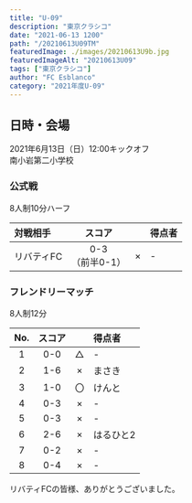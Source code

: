 ```yaml
---
title: "U-09"
description: "東京クラシコ"
date: "2021-06-13 1200"
path: "/20210613U09TM"
featuredImage: ./images/20210613U9b.jpg
featuredImageAlt: "20210613U09"
tags: ["東京クラシコ"]
author: "FC Esblanco"
category: "2021年度U-09"
---
```


## 日時・会場

2021年6月13日（日）12:00キックオフ  
南小岩第二小学校

### 公式戦
8人制10分ハーフ

| 対戦相手| スコア |   | 得点者  |
|:----|:------:|:-:|:--------|
| リバティFC| 0-3<br>（前半0-1） | × |-|


### フレンドリーマッチ
8人制12分  

| No.| スコア |   | 得点者  |
|:--:|:------:|:-:|:--------|
| 1  | 0-0 | △ |-|
| 2  | 1-6 | × |まさき|
| 3  | 1-0 | 〇 |けんと|
| 4  | 0-3 | × |-|
| 5  | 0-3 | × |-|
| 6  | 2-6 | × |はるひと2|
| 7  | 0-2 | × |-|
| 8  | 0-4 | × |-|


<script src="https://adm.shinobi.jp/s/f9835040bccb6582c56df68b8f5ecca7"></script>

リバティFCの皆様、ありがとうございました。
